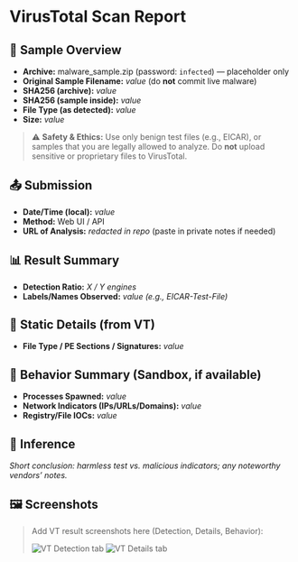 # VirusTotal Scan Report

## 🧪 Sample Overview
- **Archive:** malware_sample.zip (password: `infected`) — placeholder only
- **Original Sample Filename:** _value_ (do **not** commit live malware)
- **SHA256 (archive):** _value_
- **SHA256 (sample inside):** _value_
- **File Type (as detected):** _value_
- **Size:** _value_

> ⚠️ **Safety & Ethics:** Use only benign test files (e.g., EICAR), or samples that you are legally allowed to analyze. Do **not** upload sensitive or proprietary files to VirusTotal.

## 📤 Submission
- **Date/Time (local):** _value_
- **Method:** Web UI / API
- **URL of Analysis:** _redacted in repo_ (paste in private notes if needed)

## 📊 Result Summary
- **Detection Ratio:** _X / Y engines_
- **Labels/Names Observed:** _value (e.g., EICAR-Test-File)_

## 🧷 Static Details (from VT)
- **File Type / PE Sections / Signatures:** _value_

## 🧪 Behavior Summary (Sandbox, if available)
- **Processes Spawned:** _value_
- **Network Indicators (IPs/URLs/Domains):** _value_
- **Registry/File IOCs:** _value_

## 🧠 Inference
_Short conclusion: harmless test vs. malicious indicators; any noteworthy vendors’ notes._

## 🖼️ Screenshots
> Add VT result screenshots here (Detection, Details, Behavior):
>
> ![VT Detection tab](screenshots/vt-detections.png)
> ![VT Details tab](screenshots/vt-details.png)
